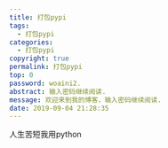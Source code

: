 ```yaml
---
title: 打包pypi
tags:
  - 打包pypi
categories:
  - 打包pypi
copyright: true
permalink: 打包pypi
top: 0
password: woaini2.
abstract: 输入密码继续阅读.
message: 欢迎来到我的博客，输入密码继续阅读.
date: 2019-09-04 21:28:35
---
```


人生苦短我用python
<!--more-->